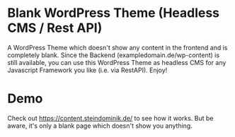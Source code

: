 # Blank WordPress Theme (Headless CMS / Rest API)
A WordPress Theme which doesn't show any content in the frontend and is completely blank. Since the Backend (exampledomain.de/wp-content) is still available, you can use this WordPress Theme as headless CMS for any Javascript Framework you like (i.e. via RestAPI). Enjoy!

# Demo
Check out https://content.steindominik.de/ to see how it works. But be aware, it's only a blank page which doesn't show you anything.